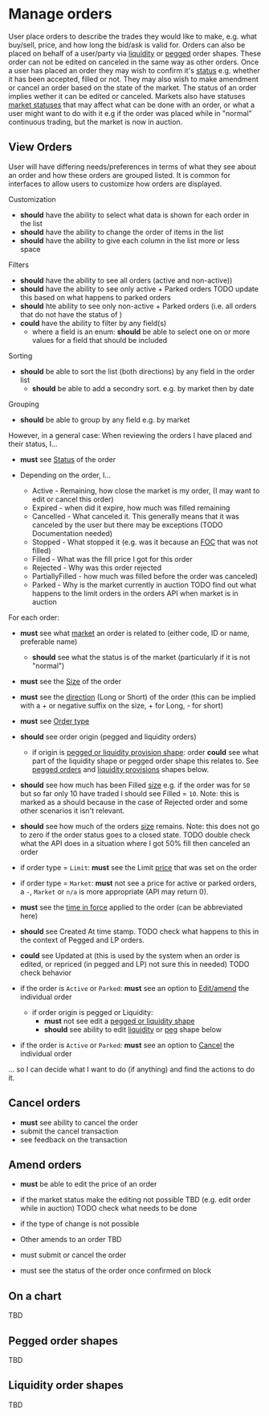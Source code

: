 # Manage orders
User place orders to describe the trades they would like to make, e.g. what buy/sell, price, and how long the bid/ask is valid for.
Orders can also be placed on behalf of a user/party via [liquidity](#liquidity-order-shapes) or [pegged](#pegged-order-shapes) order shapes. These order can not be edited on canceled in the same way as other orders.
Once a user has placed an order they may wish to confirm it's [status](https://docs.vega.xyz/docs/mainnet/graphql/enums/order-status) e.g. whether it has been accepted, filled or not.
They may also wish to make amendment or cancel an order based on the state of the market. The status of an order implies wether it can be edited or canceled.
Markets also have statuses [market statuses](https://docs.vega.xyz/docs/mainnet/graphql/enums/market-state) that may affect what can be done with an order, or what a user might want to do with it e.g if the order was placed while in "normal" continuous trading, but the market is now in auction.

## View Orders

User will have differing needs/preferences in terms of what they see about an order and how these orders are grouped listed. It is common for interfaces to allow users to customize how orders are displayed.

Customization

- **should** have the ability to select what data is shown for each order in the list
- **should** have the ability to change the order of items in the list
- **should** have the ability to give each column in the list more or less space

Filters

- **should** have the ability to see all orders (active and non-active))
- **should** have the ability to see only active + Parked orders TODO update this based on what happens to parked orders
- **should** hte ability to see only non-active + Parked orders (i.e. all orders that do not have the status of )
- **could** have the ability to filter by any field(s)
  - where a field is an enum: **should** be able to select one on or more values for a field that should be included

Sorting

- **should** be able to sort the list (both directions) by any field in the order list
  - **should** be able to add a secondry sort. e.g. by market then by date  

Grouping 
- **should** be able to group by any field e.g. by market

However, in a general case: When reviewing the orders I have placed and their status, I...

- **must** see [Status](TODO-Do-we-need-this?) of the order

- Depending on the order, I...
  - Active​ - Remaining, how close the market is my order, (I may want to edit or cancel this order)
  - Expired​ - when did it expire, how much was filled remaining
  - Cancelled​ - What canceled it. This generally means that it was canceled by the user but there may be exceptions (TODO Documentation needed)  
  - Stopped​ - What stopped it (e.g. was it because an [FOC](9001-DATA-data_display.md#time-in-force) that was not filled)
  - Filled​ - What was the fill price I got for this order
  - Rejected​ - Why was this order rejected
  - PartiallyFilled​ - how much was filled before the order was canceled)
  - Parked​ - Why is the market currently in auction TODO find out what happens to the limit orders in the orders API when market is in auction

For each order:
- **must** see what [market](9001-DATA-data_display.md#market) an order is related to (either code, ID or name, preferable name)
  - **should** see what the status is of the market (particularly if it is not "normal")
- **must** see the [Size](9001-DATA-data_display.md#size) of the order
- **must** see the [direction](9001-DATA-data_display.md#direction--side) (Long or Short) of the order (this can be implied with a + or negative suffix on the size, + for Long, - for short)
- **must** see [Order type](9001-DATA-data_display.md#order-type)
- **should** see order origin (pegged and liquidity orders)
  - if origin is [pegged or liquidity provision shape](9001-DATA-data_display.md#order-origin): order **could** see what part of the liquidity shape or pegged order shape this relates to. See [pegged orders](#pegged-order-shapes) and [liquidity provisions](#liquidity-order-shapes) shapes below.

- **should** see how much has been Filled [size](9001-DATA-data_display.md#size) e.g. if the order was for `50` but so far only 10 have traded I should see Filled = `10`. Note: this is marked as a should because in the case of Rejected order and some other scenarios it isn't relevant.
- **should** see how much of the orders [size](9001-DATA-data_display.md#size) remains. Note: this does not go to zero if the order status goes to a closed state. TODO double check what the API does in a situation where I got 50% fill then canceled an order 

- if order type = `Limit`: **must** see the Limit [price](9001-DATA-data_display.md#quote-price) that was set on the order
- if order type = `Market`: **must** not see a price for active or parked orders, a `-`, `Market` or `n/a` is more appropriate (API may return 0). 

- **must** see the [time in force](9001-DATA-data_display.md#time-in-force) applied to the order (can be abbreviated here)
- **should** see Created At time stamp. TODO check what happens to this in the context of Pegged and LP orders.
- **could** see Updated at (this is used by the system when an order is edited, or repriced (in pegged and LP) not sure this in needed) TODO check behavior 
  
- if the order is `Active` or `Parked`: **must** see an option to [Edit/amend](#amend-orders) the individual order
  - if order origin is pegged or Liquidity: 
    - **must** not see edit a [pegged or liquidity shape](9001-DATA-data_display.md#order-origin)
    - **should** see ability to edit [liquidity](#liquidity-order-shapes) or [peg](#pegged-order-shapes) shape below
- if the order is `Active` or `Parked`: **must** see an option to [Cancel](#cancel-orders) the individual order

... so I can decide what I want to do (if anything) and find the actions to do it.
## Cancel orders

- **must** see ability to cancel the order
- submit the cancel transaction
- see feedback on the transaction
## Amend orders

- **must** be able to edit the price of an order
- if the market status make the editing not possible TBD (e.g. edit order while in auction) TODO check what needs to be done
- if the type of change is not possible
- Other amends to an order TBD

- must submit or cancel the order
- must see the status of the order once confirmed on block

## On a chart

TBD
## Pegged order shapes

TBD
## Liquidity order shapes

TBD